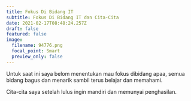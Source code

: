 ```yaml
---
title: Fokus Di Bidang IT
subtitle: Fokus Di Bidang IT dan Cita-Cita
date: 2021-02-17T08:48:24.257Z
draft: false
featured: false
image:
  filename: 94776.png
  focal_point: Smart
  preview_only: false
---
```

Untuk saat ini saya belom menentukan mau fokus dibidang apaa, semua bidang bagus dan menarik sambil terus belajar dan memahami.

Cita-cita saya setelah lulus ingin mandiri dan memunyai penghasilan.